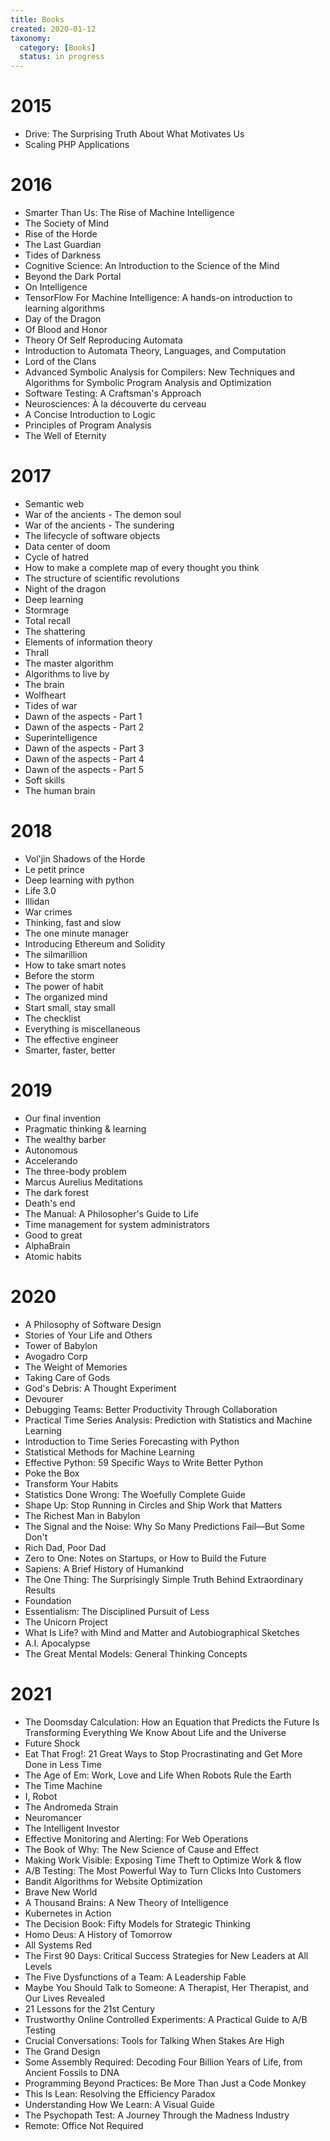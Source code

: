 ```yaml
---
title: Books
created: 2020-01-12
taxonomy:
  category: [Books]
  status: in progress
---
```


# 2015
* Drive: The Surprising Truth About What Motivates Us
* Scaling PHP Applications

# 2016
* Smarter Than Us: The Rise of Machine Intelligence
* The Society of Mind
* Rise of the Horde
* The Last Guardian
* Tides of Darkness
* Cognitive Science: An Introduction to the Science of the Mind
* Beyond the Dark Portal
* On Intelligence
* TensorFlow For Machine Intelligence: A hands-on introduction to learning algorithms
* Day of the Dragon
* Of Blood and Honor
* Theory Of Self Reproducing Automata
* Introduction to Automata Theory, Languages, and Computation
* Lord of the Clans
* Advanced Symbolic Analysis for Compilers: New Techniques and Algorithms for Symbolic Program Analysis and Optimization
* Software Testing: A Craftsman's Approach
* Neurosciences: À la découverte du cerveau
* A Concise Introduction to Logic
* Principles of Program Analysis
* The Well of Eternity

# 2017
* Semantic web
* War of the ancients - The demon soul
* War of the ancients - The sundering
* The lifecycle of software objects
* Data center of doom
* Cycle of hatred
* How to make a complete map of every thought you think
* The structure of scientific revolutions
* Night of the dragon
* Deep learning
* Stormrage
* Total recall
* The shattering
* Elements of information theory
* Thrall
* The master algorithm
* Algorithms to live by
* The brain
* Wolfheart
* Tides of war
* Dawn of the aspects - Part 1
* Dawn of the aspects - Part 2
* Superintelligence
* Dawn of the aspects - Part 3
* Dawn of the aspects - Part 4
* Dawn of the aspects - Part 5
* Soft skills
* The human brain

# 2018
* Vol'jin Shadows of the Horde
* Le petit prince
* Deep learning with python
* Life 3.0
* Illidan
* War crimes
* Thinking, fast and slow
* The one minute manager
* Introducing Ethereum and Solidity
* The silmarillion
* How to take smart notes
* Before the storm
* The power of habit
* The organized mind
* Start small, stay small
* The checklist
* Everything is miscellaneous
* The effective engineer
* Smarter, faster, better

# 2019
* Our final invention
* Pragmatic thinking & learning
* The wealthy barber
* Autonomous
* Accelerando
* The three-body problem
* Marcus Aurelius Meditations
* The dark forest
* Death's end
* The Manual: A Philosopher's Guide to Life
* Time management for system administrators
* Good to great
* AlphaBrain
* Atomic habits

# 2020
* A Philosophy of Software Design
* Stories of Your Life and Others
* Tower of Babylon
* Avogadro Corp
* The Weight of Memories
* Taking Care of Gods
* God's Debris: A Thought Experiment
* Devourer
* Debugging Teams: Better Productivity Through Collaboration
* Practical Time Series Analysis: Prediction with Statistics and Machine Learning
* Introduction to Time Series Forecasting with Python
* Statistical Methods for Machine Learning
* Effective Python: 59 Specific Ways to Write Better Python
* Poke the Box
* Transform Your Habits
* Statistics Done Wrong: The Woefully Complete Guide
* Shape Up: Stop Running in Circles and Ship Work that Matters
* The Richest Man in Babylon
* The Signal and the Noise: Why So Many Predictions Fail—But Some Don't
* Rich Dad, Poor Dad
* Zero to One: Notes on Startups, or How to Build the Future
* Sapiens: A Brief History of Humankind
* The One Thing: The Surprisingly Simple Truth Behind Extraordinary Results
* Foundation
* Essentialism: The Disciplined Pursuit of Less
* The Unicorn Project
* What Is Life? with Mind and Matter and Autobiographical Sketches
* A.I. Apocalypse
* The Great Mental Models: General Thinking Concepts

# 2021
* The Doomsday Calculation: How an Equation that Predicts the Future Is Transforming Everything We Know About Life and the Universe
* Future Shock
* Eat That Frog!: 21 Great Ways to Stop Procrastinating and Get More Done in Less Time
* The Age of Em: Work, Love and Life When Robots Rule the Earth
* The Time Machine
* I, Robot
* The Andromeda Strain
* Neuromancer
* The Intelligent Investor
* Effective Monitoring and Alerting: For Web Operations
* The Book of Why: The New Science of Cause and Effect
* Making Work Visible: Exposing Time Theft to Optimize Work & flow
* A/B Testing: The Most Powerful Way to Turn Clicks Into Customers
* Bandit Algorithms for Website Optimization
* Brave New World
* A Thousand Brains: A New Theory of Intelligence
* Kubernetes in Action
* The Decision Book: Fifty Models for Strategic Thinking
* Homo Deus: A History of Tomorrow
* All Systems Red
* The First 90 Days: Critical Success Strategies for New Leaders at All Levels
* The Five Dysfunctions of a Team: A Leadership Fable
* Maybe You Should Talk to Someone: A Therapist, Her Therapist, and Our Lives Revealed
* 21 Lessons for the 21st Century
* Trustworthy Online Controlled Experiments: A Practical Guide to A/B Testing
* Crucial Conversations: Tools for Talking When Stakes Are High
* The Grand Design
* Some Assembly Required: Decoding Four Billion Years of Life, from Ancient Fossils to DNA
* Programming Beyond Practices: Be More Than Just a Code Monkey
* This Is Lean: Resolving the Efficiency Paradox
* Understanding How We Learn: A Visual Guide
* The Psychopath Test: A Journey Through the Madness Industry
* Remote: Office Not Required
